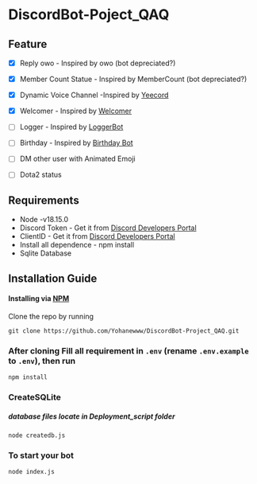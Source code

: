# DiscordBot-Poject_QAQ

## Feature

- [x] Reply owo - Inspired by owo (bot depreciated?)

- [x] Member Count Statue - Inspired by MemberCount (bot depreciated?)

- [x] Dynamic Voice Channel -Inspired by [Yeecord](https://yeecord.com/) 

- [x]  Welcomer - Inspired by [Welcomer](https://top.gg/bot/330416853971107840) 

- [ ]  Logger - Inspired by [LoggerBot](https://logger.bot/)

- [ ] Birthday  - Inspired by [Birthday Bot](https://top.gg/bot/618817616542433283?s=0351f3f814dfd)

- [ ] DM other user with Animated Emoji

- [ ] Dota2 status 

  

## Requirements

+ Node -v18.15.0
+ Discord Token - Get it from [Discord Developers Portal](https://discord.com/developers/applications)
+ ClientID  - Get it from [Discord Developers Portal](https://discord.com/developers/applications)
+ Install all dependence - npm install
+ Sqlite Database



## Installation Guide

#### Installing via [NPM](https://www.npmjs.com/)

Clone the repo by running

```
git clone https://github.com/Yohanewww/DiscordBot-Project_QAQ.git
```

### After cloning Fill all requirement in `.env` **(rename `.env.example` to `.env`)**, then run

```
npm install
```

### CreateSQLite 

##### database files locate in Deployment_script folder

```
node createdb.js
```

### To start your bot

```
node index.js
```
